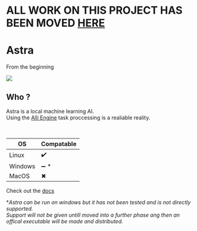 # **ALL WORK ON THIS PROJECT HAS BEEN MOVED [HERE](https://github.com/AstraEffect/Astra/)**

# Astra
From the beginning

![](https://github.com/AhhhSaturn/Astra/blob/29cb991bac5ca79a6e3c495b3dc448138372d6f4/Assets/img/Astra.gif)

## Who ?
Astra is a local machine learning AI. <br>
Using the [Alli Engine]() task proccessing is a realiable reality.

<br>

OS    |    Compatable
------|--------------
Linux | ✔️
Windows | ➖ *
MacOS | ✖

Check out the [docs](http://docs.atsraeffect.co.uk)

\**Astra can be run on windows but it has not been tested and is not directly supported.* <br>
*Support will not be given untill moved into a further phase ang then an offical executable will be made and distributed.*
